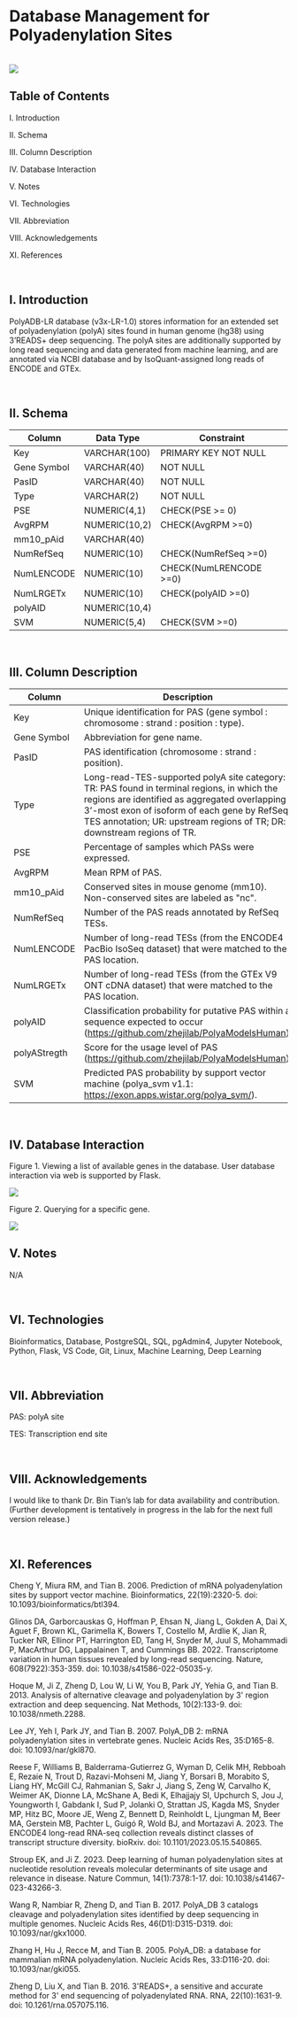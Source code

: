 # Database Management for Polyadenylation Sites


<br>

<img src="figure/database.png" margin-left: auto margin-right: auto >


<br>

## Table of Contents

I. Introduction

II. Schema

III. Column Description

IV. Database Interaction

V. Notes

VI. Technologies

VII. Abbreviation

VIII. Acknowledgements

XI. References


<br>

## I. Introduction

PolyADB-LR database (v3x-LR-1.0) stores information for an extended set of polyadenylation (polyA) sites found in human genome (hg38) using 3’READS+ deep sequencing.  The polyA sites are additionally supported by long read sequencing and data generated from machine learning, and are annotated via NCBI database and by IsoQuant-assigned long reads of ENCODE and GTEx.


<br>

## II. Schema

| Column | Data Type | Constraint |
| ---- | ---- | ---- |
|Key |VARCHAR(100) |PRIMARY KEY NOT NULL |
|Gene Symbol |VARCHAR(40) |NOT NULL |
|PasID |VARCHAR(40) |NOT NULL |
|Type |VARCHAR(2) |NOT NULL |
|PSE |NUMERIC(4,1) |CHECK(PSE >= 0) |
|AvgRPM |NUMERIC(10,2) |CHECK(AvgRPM >=0) |
|mm10_pAid |VARCHAR(40) | |
|NumRefSeq |NUMERIC(10) |CHECK(NumRefSeq >=0) |
|NumLENCODE |NUMERIC(10) |CHECK(NumLRENCODE >=0) |
|NumLRGETx |NUMERIC(10) |CHECK(polyAID >=0) |
|polyAID |NUMERIC(10,4) | |
|SVM |NUMERIC(5,4) |CHECK(SVM >=0) |


<br>

## III. Column Description

| Column | Description |
| ---- | ---- |
|Key |Unique identification for PAS (gene symbol : chromosome : strand : position : type). |
|Gene Symbol |Abbreviation for gene name. |
|PasID |PAS identification (chromosome : strand : position). |
|Type |Long-read-TES-supported polyA site category: TR: PAS found in terminal regions, in which the regions are identified as aggregated overlapping 3’-most exon of isoform of each gene by RefSeq TES annotation; UR: upstream regions of TR;  DR: downstream regions of TR. |
|PSE |Percentage of samples which PASs were expressed. |
|AvgRPM |Mean RPM of PAS. |
|mm10_pAid |Conserved sites in mouse genome (mm10). Non-conserved sites are labeled as "nc". |
|NumRefSeq |Number of the PAS reads annotated by RefSeq TESs. |
|NumLENCODE |Number of long-read TESs (from the ENCODE4 PacBio IsoSeq dataset) that were matched to the PAS location. |
|NumLRGETx |Number of long-read TESs (from the GTEx V9 ONT cDNA dataset) that were matched to the PAS location. |
|polyAID |Classification probability for putative PAS within a sequence expected to occur (https://github.com/zhejilab/PolyaModelsHuman). |
|polyAStregth |Score for the usage level of PAS (https://github.com/zhejilab/PolyaModelsHuman). |
|SVM |Predicted PAS probability by support vector machine (polya_svm v1.1: https://exon.apps.wistar.org/polya_svm/). |


<br>

## IV. Database Interaction

Figure 1.  Viewing a list of available genes in the database.  User database interaction via web is supported by Flask.

<img src="figure/gene_list.png" >

<br>

Figure 2.  Querying for a specific gene.

<img src="figure/query_gene.png" >


<br>

## V. Notes

N/A

<br>

## VI. Technologies

Bioinformatics, Database, PostgreSQL, SQL, pgAdmin4, Jupyter Notebook, Python, Flask, VS Code, Git, Linux, Machine Learning, Deep Learning


<br>

## VII. Abbreviation

PAS: polyA site <br>

TES: Transcription end site


<br>

## VIII. Acknowledgements

I would like to thank Dr. Bin Tian’s lab for data availability and contribution.  (Further development is tentatively in progress in the lab for the next full version release.)


<br>

## XI. References

Cheng Y, Miura RM, and Tian B.  2006.  Prediction of mRNA polyadenylation sites by support vector machine.  Bioinformatics, 22(19):2320-5.  doi: 10.1093/bioinformatics/btl394.

Glinos DA, Garborcauskas G, Hoffman P, Ehsan N, Jiang L, Gokden A, Dai X, Aguet F, Brown KL, Garimella K, Bowers T, Costello M, Ardlie K, Jian R, Tucker NR, Ellinor PT, Harrington ED, Tang H, Snyder M, Juul S, Mohammadi P, MacArthur DG, Lappalainen T, and Cummings BB.  2022.  Transcriptome variation in human tissues revealed by long-read sequencing.  Nature, 608(7922):353-359.  doi: 10.1038/s41586-022-05035-y.

Hoque M, Ji Z, Zheng D, Lou W, Li W, You B, Park JY, Yehia G, and Tian B.  2013.  Analysis of alternative cleavage and polyadenylation by 3' region extraction and deep sequencing.  Nat Methods, 10(2):133-9.  doi: 10.1038/nmeth.2288.

Lee JY, Yeh I, Park JY, and Tian B.  2007.  PolyA_DB 2: mRNA polyadenylation sites in vertebrate genes.  Nucleic Acids Res, 35:D165-8.  doi: 10.1093/nar/gkl870.

Reese F, Williams B, Balderrama-Gutierrez G, Wyman D, Celik MH, Rebboah E, Rezaie N, Trout D, Razavi-Mohseni M, Jiang Y, Borsari B, Morabito S, Liang HY, McGill CJ, Rahmanian S, Sakr J, Jiang S, Zeng W, Carvalho K, Weimer AK, Dionne LA, McShane A, Bedi K, Elhajjajy SI, Upchurch S, Jou J, Youngworth I, Gabdank I, Sud P, Jolanki O, Strattan JS, Kagda MS, Snyder MP, Hitz BC, Moore JE, Weng Z, Bennett D, Reinholdt L, Ljungman M, Beer MA, Gerstein MB, Pachter L, Guigó R, Wold BJ, and Mortazavi A.  2023.  The ENCODE4 long-read RNA-seq collection reveals distinct classes of transcript structure diversity.  bioRxiv.  doi: 10.1101/2023.05.15.540865.

Stroup EK, and Ji Z. 2023. Deep learning of human polyadenylation sites at nucleotide resolution reveals molecular determinants of site usage and relevance in disease. Nature Commun, 14(1):7378:1-17.  doi: 10.1038/s41467-023-43266-3.

Wang R, Nambiar R, Zheng D, and Tian B.  2017.  PolyA_DB 3 catalogs cleavage and polyadenylation sites identified by deep sequencing in multiple genomes.  Nucleic Acids Res, 46(D1):D315-D319.  doi: 10.1093/nar/gkx1000.

Zhang H, Hu J, Recce M, and Tian B.  2005.  PolyA_DB: a database for mammalian mRNA polyadenylation.  Nucleic Acids Res, 33:D116-20.  doi: 10.1093/nar/gki055.

Zheng D, Liu X, and Tian B.  2016.  3'READS+, a sensitive and accurate method for 3' end sequencing of polyadenylated RNA.  RNA, 22(10):1631-9.  doi: 10.1261/rna.057075.116.


